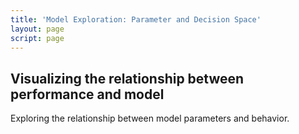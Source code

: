 ```yaml
---
title: 'Model Exploration: Parameter and Decision Space'
layout: page
script: page
---
```


## Visualizing the relationship between performance and model

Exploring the relationship between model parameters and behavior.

<cpt-example-interactive probability="0.75" win="20" loss="0" sure="10" alpha="0.9" lambda="2" gamma="0.75">
  <decision-choice interactive></decision-choice>
  <cpt-probability interactive></cpt-probability>
  <cpt-value interactive></cpt-value>
  <cpt-calculation numeric interactive></cpt-calculation>
  <cpt-space updateable></cpt-space>
  <decision-space updateable></decision-space>
</cpt-example-interactive>
